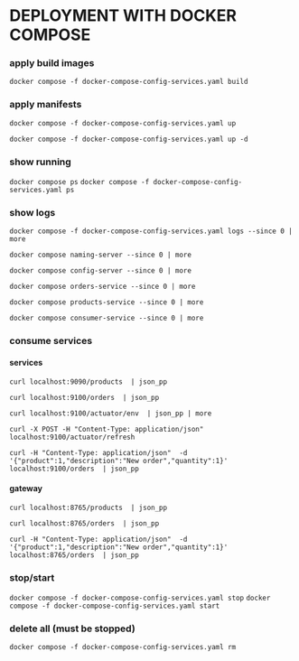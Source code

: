 # DEPLOYMENT WITH DOCKER COMPOSE


### apply build images
`docker compose -f docker-compose-config-services.yaml build`

### apply manifests
`docker compose -f docker-compose-config-services.yaml up`

`docker compose -f docker-compose-config-services.yaml up -d`


### show running
`docker compose ps`
`docker compose -f docker-compose-config-services.yaml ps`


### show logs
`docker compose -f docker-compose-config-services.yaml logs --since 0 | more`

`docker compose naming-server --since 0 | more`

`docker compose config-server --since 0 | more`

`docker compose orders-service --since 0 | more`

`docker compose products-service --since 0 | more`

`docker compose consumer-service --since 0 | more`



### consume services
#### services
`curl localhost:9090/products  | json_pp`

`curl localhost:9100/orders  | json_pp`

`curl localhost:9100/actuator/env  | json_pp | more`

`curl -X POST -H "Content-Type: application/json"  localhost:9100/actuator/refresh`

`curl -H "Content-Type: application/json"  -d '{"product":1,"description":"New order","quantity":1}' localhost:9100/orders  | json_pp`


#### gateway
`curl localhost:8765/products  | json_pp`

`curl localhost:8765/orders  | json_pp`

`curl -H "Content-Type: application/json"  -d '{"product":1,"description":"New order","quantity":1}' localhost:8765/orders  | json_pp`


### stop/start
`docker compose -f docker-compose-config-services.yaml stop`
`docker compose -f docker-compose-config-services.yaml start`


### delete all (must be stopped)
`docker compose -f docker-compose-config-services.yaml rm`
